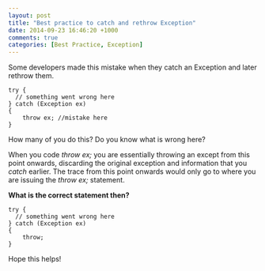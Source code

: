 ```yaml
---
layout: post
title: "Best practice to catch and rethrow Exception"
date: 2014-09-23 16:46:20 +1000
comments: true
categories: [Best Practice, Exception]
---
```


Some developers made this mistake when they catch an Exception and later rethrow them. 

	try {
	  // something went wrong here
	} catch (Exception ex)
	{
	    throw ex; //mistake here
	}
How many of you do this? Do you know what is wrong here? 

When you code *throw ex;* you are essentially throwing an except from this point onwards, discarding the original exception and information that you *catch* earlier. The trace from this point onwards would only go to where you are issuing the *throw ex;* statement.

**What is the correct statement then?**

	try {
	  // something went wrong here
	} catch (Exception ex)
	{
	    throw;
	}
Hope this helps!
